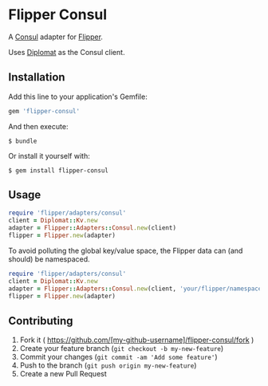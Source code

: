 # Flipper Consul

A [Consul](https://www.consul.io) adapter for [Flipper](https://github.com/jnunemaker/flipper).

Uses [Diplomat](https://github.com/WeAreFarmGeek/diplomat) as the Consul client.

## Installation

Add this line to your application's Gemfile:

```ruby
gem 'flipper-consul'
```

And then execute:

    $ bundle

Or install it yourself with:

    $ gem install flipper-consul

## Usage

```ruby
require 'flipper/adapters/consul'
client = Diplomat::Kv.new
adapter = Flipper::Adapters::Consul.new(client)
flipper = Flipper.new(adapter)
```

To avoid polluting the global key/value space, the Flipper data can (and should) be namespaced.

```ruby
require 'flipper/adapters/consul'
client = Diplomat::Kv.new
adapter = Flipper::Adapters::Consul.new(client, 'your/flipper/namespace')
flipper = Flipper.new(adapter)
```

## Contributing

1. Fork it ( https://github.com/[my-github-username]/flipper-consul/fork )
2. Create your feature branch (`git checkout -b my-new-feature`)
3. Commit your changes (`git commit -am 'Add some feature'`)
4. Push to the branch (`git push origin my-new-feature`)
5. Create a new Pull Request

